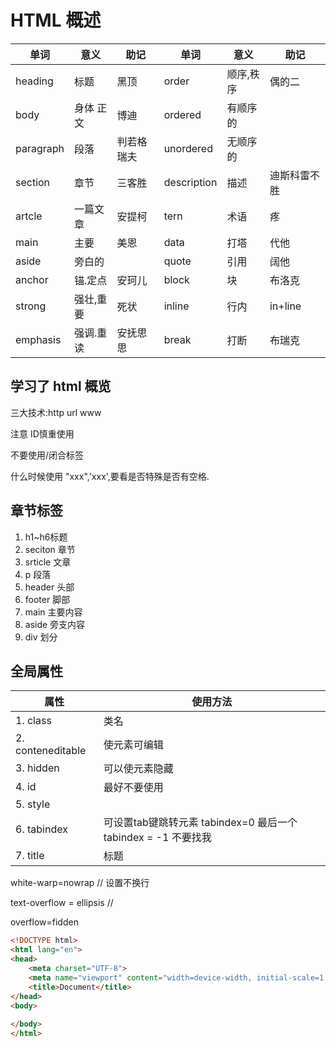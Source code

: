 # HTML 概述

| 单词      | 意义      | 助记       | 单词        | 意义      | 助记         |
| --------- | --------- | ---------- | ----------- | --------- | ------------ |
| heading   | 标题      | 黑顶       | order       | 顺序,秩序 | 偶的二       |
| body      | 身体 正文 | 博迪       | ordered     | 有顺序的  |
| paragraph | 段落      | 判若格瑞夫 | unordered   | 无顺序的  |
| section   | 章节      | 三客胜     | description | 描述      | 迪斯科雷不胜 |
| artcle    | 一篇文章  | 安提柯     | tern        | 术语      | 疼           |
| main      | 主要      | 美恩       | data        | 打塔      | 代他         |
| aside     | 旁白的    |            | quote       | 引用      | 阔他         |
| anchor    | 锚.定点   | 安珂儿     | block       | 块        | 布洛克       |
| strong    | 强壮,重要 | 死状       | inline      | 行内      | in+line      |
| emphasis  | 强调.重读 | 安抚思思   | break       | 打断      | 布瑞克       |

## 学习了 html 概览

三大技术:http url www

 注意 ID慎重使用

 不要使用/闭合标签

 什么时候使用 "xxx",'xxx',要看是否特殊是否有空格.


## 章节标签
1. h1~h6标题 
2. seciton 章节
3. srticle 文章
4. p 段落
5. header 头部
6. footer 脚部
7. main 主要内容
8. aside 旁支内容
9. div 划分




## 全局属性
| 属性              | 使用方法                                                       |
| ----------------- | -------------------------------------------------------------- |
| 1. class          | 类名                                                           |
| 2. conteneditable | 使元素可编辑                                                   |
| 3. hidden         | 可以使元素隐藏                                                 |
| 4. id             | 最好不要使用                                                   |
| 5. style          |
| 6. tabindex       | 可设置tab键跳转元素 tabindex=0 最后一个 tabindex = -1 不要找我 |
| 7. title          | 标题                                                           |

white-warp=nowrap // 设置不换行

text-overflow = ellipsis //

overflow=fidden


```HTML
<!DOCTYPE html>
<html lang="en">
<head>
    <meta charset="UTF-8">
    <meta name="viewport" content="width=device-width, initial-scale=1.0">
    <title>Document</title>
</head>
<body>
    
</body>
</html>
```

